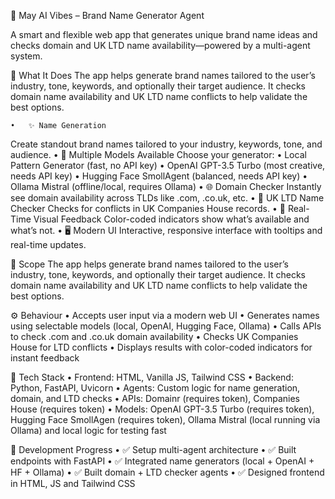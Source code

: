 🧠 May AI Vibes – Brand Name Generator Agent

A smart and flexible web app that generates unique brand name ideas and checks domain and UK LTD name availability—powered by a multi-agent system.

🚀 What It Does
The app helps generate brand names tailored to the user’s industry, tone, keywords, and optionally their target audience. It checks domain name availability and UK LTD name conflicts to help validate the best options.

	•	✨ Name Generation
Create standout brand names tailored to your industry, keywords, tone, and audience.
	•	🧠 Multiple Models Available
Choose your generator:
	•	Local Pattern Generator (fast, no API key)
	•	OpenAI GPT-3.5 Turbo (most creative, needs API key)
	•	Hugging Face SmollAgent (balanced, needs API key)
	•	Ollama Mistral (offline/local, requires Ollama)
	•	🌐 Domain Checker
Instantly see domain availability across TLDs like .com, .co.uk, etc.
	•	🏢 UK LTD Name Checker
Checks for conflicts in UK Companies House records.
	•	🔵 Real-Time Visual Feedback
Color-coded indicators show what’s available and what’s not.
	•	🖥️ Modern UI
Interactive, responsive interface with tooltips and real-time updates.

🎯 Scope
The app helps generate brand names tailored to the user’s industry, tone, keywords, and optionally their target audience. It checks domain name availability and UK LTD name conflicts to help validate the best options.

⚙️ Behaviour
	•	Accepts user input via a modern web UI
	•	Generates names using selectable models (local, OpenAI, Hugging Face, Ollama)
	•	Calls APIs to check .com and .co.uk domain availability
	•	Checks UK Companies House for LTD conflicts
	•	Displays results with color-coded indicators for instant feedback

🧱 Tech Stack
	•	Frontend: HTML, Vanilla JS, Tailwind CSS
	•	Backend: Python, FastAPI, Uvicorn
	•	Agents: Custom logic for name generation, domain, and LTD checks
	•	APIs: Domainr (requires token), Companies House (requires token)
	•	Models: OpenAI GPT-3.5 Turbo (requires token), Hugging Face SmollAgen (requires token), Ollama Mistral (local running via Ollama) and local logic for testing fast

📅 Development Progress
	•	✅ Setup multi-agent architecture
	•	✅ Built endpoints with FastAPI
	•	✅ Integrated name generators (local + OpenAI + HF + Ollama)
	•	✅ Built domain + LTD checker agents
	•	✅ Designed frontend in HTML, JS and Tailwind CSS

